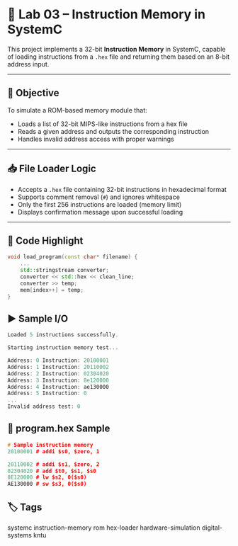 # 💾 Lab 03 – Instruction Memory in SystemC

This project implements a 32-bit **Instruction Memory** in SystemC, capable of loading instructions from a `.hex` file and returning them based on an 8-bit address input.

---

## 🎯 Objective

To simulate a ROM-based memory module that:
- Loads a list of 32-bit MIPS-like instructions from a hex file
- Reads a given address and outputs the corresponding instruction
- Handles invalid address access with proper warnings

---

## 📥 File Loader Logic

- Accepts a `.hex` file containing 32-bit instructions in hexadecimal format
- Supports comment removal (`#`) and ignores whitespace
- Only the first 256 instructions are loaded (memory limit)
- Displays confirmation message upon successful loading


---

## 🔧 Code Highlight

```cpp
void load_program(const char* filename) {
    ...
    std::stringstream converter;
    converter << std::hex << clean_line;
    converter >> temp;
    mem[index++] = temp;
}

```

## ▶️ Sample I/O
```cpp
Loaded 5 instructions successfully.

Starting instruction memory test...

Address: 0 Instruction: 20100001
Address: 1 Instruction: 20110002
Address: 2 Instruction: 02304020
Address: 3 Instruction: 8e120000
Address: 4 Instruction: ae130000
Address: 5 Instruction: 0
...
Invalid address test: 0
```

## 🧪 program.hex Sample
```cpp
# Sample instruction memory
20100001 # addi $s0, $zero, 1

20110002 # addi $s1, $zero, 2
02304020 # add $t0, $s1, $s0
8E120000 # lw $s2, 0($s0)
AE130000 # sw $s3, 0($s0)
```

## 🏷️ Tags
systemc instruction-memory rom hex-loader hardware-simulation digital-systems kntu
